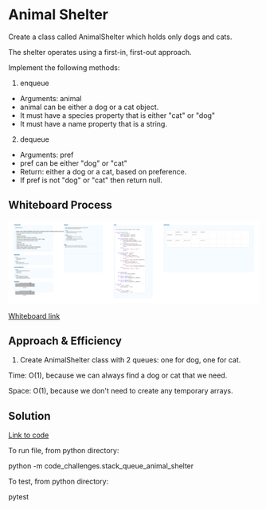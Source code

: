 # Animal Shelter

Create a class called AnimalShelter which holds only dogs and cats.

The shelter operates using a first-in, first-out approach.

Implement the following methods:
1. enqueue
- Arguments: animal
- animal can be either a dog or a cat object.
- It must have a species property that is either "cat" or "dog"
- It must have a name property that is a string.

2. dequeue
- Arguments: pref
- pref can be either "dog" or "cat"
- Return: either a dog or a cat, based on preference.
- If pref is not "dog" or "cat" then return null.


## Whiteboard Process
![Whiteboard image](whiteboard_12.png)

[Whiteboard link](https://www.figma.com/file/Jd7vCe1vErGLFJfhyIeMmU/Code-Challenge-12?node-id=0%3A1&t=WHHmQJVKgP0jI5qf-1)

## Approach & Efficiency

1. Create AnimalShelter class with 2 queues: one for dog, one for cat.

Time: O(1), because we can always find a dog or cat that we need.

Space: O(1), because we don't need to create any temporary arrays.


## Solution

[Link to code](https://github.com/mikeshen7/data-structures-and-algorithms/blob/main/python/code_challenges/stack_queue_animal_shelter.py)

To run file, from python directory:

python -m code_challenges.stack_queue_animal_shelter

To test, from python directory:

pytest
